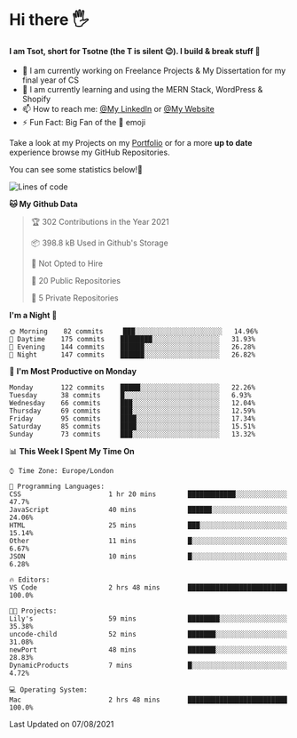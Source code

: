 # Hi there :raised_hand_with_fingers_splayed:
#### I am Tsot, short for Tsotne (the T is silent :wink:). I build & break stuff :space_invader:
- :telescope: I am currently working on Freelance Projects & My Dissertation for my final year of CS
- :seedling: I am currently learning and using the MERN Stack, WordPress & Shopify
- :mailbox: How to reach me: [@My LinkedIn](https://www.linkedin.com/in/tsotne-gvadzabia/) or [@My Website](https://tsotnegvadzabia.me/contact)
- :zap: Fun Fact: Big Fan of the :space_invader: emoji

Take a look at my Projects on my [Portfolio](https://tsotnegvadzabia.me/) or for a more **up to date** experience browse my GitHub Repositories.

You can see some statistics below!:space_invader:
<!--START_SECTION:waka-->
![Lines of code](https://img.shields.io/badge/From%20Hello%20World%20I%27ve%20Written-3.5%20million%20lines%20of%20code-blue)

**🐱 My Github Data** 

> 🏆 302 Contributions in the Year 2021
 > 
> 📦 398.8 kB Used in Github's Storage 
 > 
> 🚫 Not Opted to Hire
 > 
> 📜 20 Public Repositories 
 > 
> 🔑 5 Private Repositories  
 > 
**I'm a Night 🦉** 

```text
🌞 Morning    82 commits     ███░░░░░░░░░░░░░░░░░░░░░░   14.96% 
🌆 Daytime    175 commits    ████████░░░░░░░░░░░░░░░░░   31.93% 
🌃 Evening    144 commits    ██████░░░░░░░░░░░░░░░░░░░   26.28% 
🌙 Night      147 commits    ██████░░░░░░░░░░░░░░░░░░░   26.82%

```
📅 **I'm Most Productive on Monday** 

```text
Monday       122 commits    █████░░░░░░░░░░░░░░░░░░░░   22.26% 
Tuesday      38 commits     █░░░░░░░░░░░░░░░░░░░░░░░░   6.93% 
Wednesday    66 commits     ███░░░░░░░░░░░░░░░░░░░░░░   12.04% 
Thursday     69 commits     ███░░░░░░░░░░░░░░░░░░░░░░   12.59% 
Friday       95 commits     ████░░░░░░░░░░░░░░░░░░░░░   17.34% 
Saturday     85 commits     ████░░░░░░░░░░░░░░░░░░░░░   15.51% 
Sunday       73 commits     ███░░░░░░░░░░░░░░░░░░░░░░   13.32%

```


📊 **This Week I Spent My Time On** 

```text
⌚︎ Time Zone: Europe/London

💬 Programming Languages: 
CSS                      1 hr 20 mins        ████████████░░░░░░░░░░░░░   47.7% 
JavaScript               40 mins             ██████░░░░░░░░░░░░░░░░░░░   24.06% 
HTML                     25 mins             ███░░░░░░░░░░░░░░░░░░░░░░   15.14% 
Other                    11 mins             █░░░░░░░░░░░░░░░░░░░░░░░░   6.67% 
JSON                     10 mins             █░░░░░░░░░░░░░░░░░░░░░░░░   6.28%

🔥 Editors: 
VS Code                  2 hrs 48 mins       █████████████████████████   100.0%

🐱‍💻 Projects: 
Lily's                   59 mins             ████████░░░░░░░░░░░░░░░░░   35.38% 
uncode-child             52 mins             ███████░░░░░░░░░░░░░░░░░░   31.08% 
newPort                  48 mins             ███████░░░░░░░░░░░░░░░░░░   28.83% 
DynamicProducts          7 mins              █░░░░░░░░░░░░░░░░░░░░░░░░   4.72%

💻 Operating System: 
Mac                      2 hrs 48 mins       █████████████████████████   100.0%

```


 Last Updated on 07/08/2021
<!--END_SECTION:waka-->
